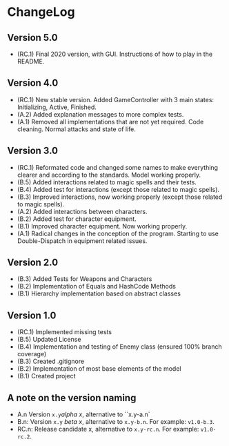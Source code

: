 ChangeLog
=========

Version 5.0
-----------
- (RC.1) Final 2020 version, with GUI. Instructions of how to play in the README. 

Version 4.0
-----------
- (RC.1) New stable version. Added GameController with 3 main states: Initializing, Active, Finished. 
- (A.2) Added explanation messages to more complex tests.
- (A.1) Removed all implementations that are not yet required. Code cleaning. Normal attacks and state of life.

Version 3.0
-----------
- (RC.1) Reformated code and changed some names to make everything clearer and according to the standards. Model working properly.
- (B.5) Added interactions related to magic spells and their tests.
- (B.4) Added test for interactions (except those related to magic spells).
- (B.3) Improved interactions, now working properly (except those related to magic spells).
- (A.2) Added interactions between characters.
- (B.2) Added test for character equipment.
- (B.1) Improved character equipment. Now working properly.
- (A.1) Radical changes in the conception of the program. Starting to use Double-Dispatch in equipment related issues.

Version 2.0
-----------
- (B.3) Added Tests for Weapons and Characters
- (B.2) Implementation of Equals and HashCode Methods
- (B.1) Hierarchy implementation based on abstract classes

Version 1.0
-----------
- (RC.1) Implemented missing tests
- (B.5) Updated License
- (B.4) Implementation and testing of Enemy class (ensured 100% branch coverage)
- (B.3) Created .gitignore
- (B.2) Implementation of most base elements of the model
- (B.1) Created project

A note on the version naming
----------------------------
- A.n Version ``x.y``_alpha x_, alternative to ``x.y-a.n`
- B.n: Version ``x.y`` _beta x_, alternative to ``x.y-b.n``.
  For example: ``v1.0-b.3``.
- RC.n: Release candidate x, alternative to ``x.y-rc.n``.
  For example: ``v1.0-rc.2``.
